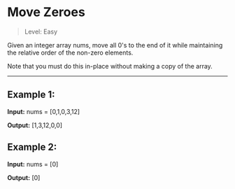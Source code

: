 # Move Zeroes

> Level: Easy

Given an integer array nums, move all 0's to the end of it while maintaining the relative order of the non-zero elements.

Note that you must do this in-place without making a copy of the array.

---

## Example 1:
**Input:** nums = [0,1,0,3,12]

**Output:** [1,3,12,0,0]

## Example 2:
**Input:** nums = [0]

**Output:** [0]
 